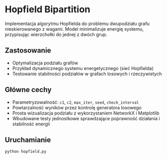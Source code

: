 # Hopfield Bipartition

Implementacja algorytmu Hopfielda do problemu dwupodziału grafu nieskierowanego z wagami. Model minimalizuje energię systemu, przypisując wierzchołki do jednej z dwóch grup.

## Zastosowanie

- Optymalizacja podziału grafów
- Przykład dynamicznego systemu energetycznego (sieć Hopfielda)
- Testowanie stabilności podziałów w grafach losowych i rzeczywistych

## Główne cechy

- Parametryzowalność: `c1`, `c2`, `max_iter`, `seed`, `check_interval`
- Powtarzalność wyników przez kontrolę generatora losowego
- Prosta wizualizacja podziału z wykorzystaniem NetworkX i Matplotlib
- Wbudowane testy jednostkowe sprawdzające poprawność działania i stabilność energii

## Uruchamianie

```bash
python hopfield.py

